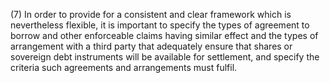 (7) In order to provide for a consistent and clear framework which is nevertheless flexible, it is important to specify the types of agreement to borrow and other enforceable claims having similar effect and the types of arrangement with a third party that adequately ensure that shares or sovereign debt instruments will be available for settlement, and specify the criteria such agreements and arrangements must fulfil.